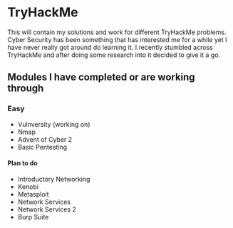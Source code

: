 # TryHackMe

This will contain my solutions and work for different TryHackMe problems. Cyber Security has been something that has interested me for a while yet I have never really got around do learning it. I recently stumbled across TryHackMe and after doing some research into it decided to give it a go.

## Modules I have completed or are working through

### Easy
* Vulnversity (working on)
* Nmap
* Advent of Cyber 2
* Basic Pentesting

#### Plan to do
* Introductory Networking
* Kenobi
* Metasploit
* Network Services
* Network Services 2
* Burp Suite